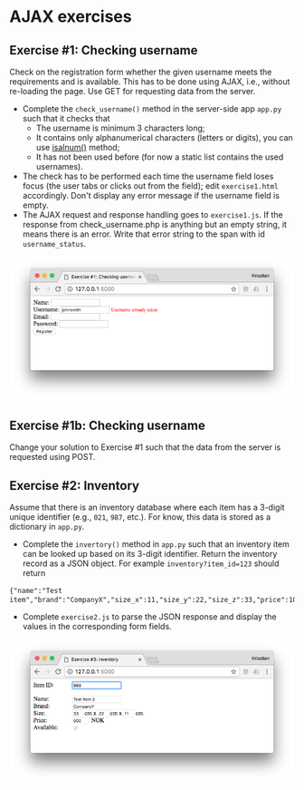 # AJAX exercises

## Exercise #1: Checking username

Check on the registration form whether the given username meets the requirements and is available. This has to be done using AJAX, i.e., without re-loading the page. Use GET for requesting data from the server.

  - Complete the `check_username()` method in the server-side app `app.py` such that it checks that
    * The username is minimum 3 characters long;
    * It contains only alphanumerical characters (letters or digits), you can use [isalnum()](https://www.w3schools.com/python/ref_string_isalnum.asp) method;  
    * It has not been used before (for now a static list contains the used usernames).
  - The check has to be performed each time the username field loses focus (the user tabs or clicks out from the field); edit `exercise1.html` accordingly. Don't display any error message if the username field is empty.
  - The AJAX request and response handling goes to `exercise1.js`. If the response from check_username.php is anything but an empty string, it means there is an error. Write that error string to the span with id `username_status`.

![Exercise1](images/exercise1.png)


## Exercise #1b: Checking username

Change your solution to Exercise #1 such that the data from the server is requested using POST.


## Exercise #2: Inventory

Assume that there is an inventory database where each item has a 3-digit unique identifier (e.g., `021`, `987`, etc.). For know, this data is stored as a dictionary in `app.py`.

  - Complete the `invertory()` method in `app.py` such that an inventory item can be looked up based on its 3-digit identifier. Return the inventory record as a JSON object. For example `inventory?item_id=123` should return

```
{"name":"Test item","brand":"CompanyX","size_x":11,"size_y":22,"size_z":33,"price":1000,"available":false}
```

  - Complete `exercise2.js` to parse the JSON response and display the values in the corresponding form fields.

![Exercise2](images/exercise2.png)


